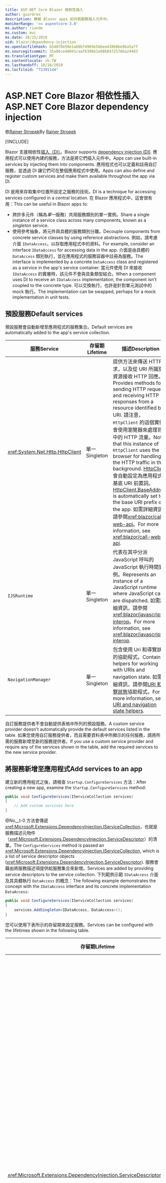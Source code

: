 ```yaml
---
title: ASP.NET Core Blazor 相依性插入
author: guardrex
description: 瞭解 Blazor apps 如何將服務插入元件中。
monikerRange: '>= aspnetcore-3.0'
ms.author: riande
ms.custom: mvc
ms.date: 10/15/2019
uid: blazor/dependency-injection
ms.openlocfilehash: b548f0e50e1a60b74969e5bbee43860be9ba5a7f
ms.sourcegitcommit: 35a86ce48041caaf6396b1e88b0472578ba24483
ms.translationtype: MT
ms.contentlocale: zh-TW
ms.lasthandoff: 10/16/2019
ms.locfileid: "72391144"
---
```

# <a name="aspnet-core-blazor-dependency-injection"></a><span data-ttu-id="52c4a-103">ASP.NET Core Blazor 相依性插入</span><span class="sxs-lookup"><span data-stu-id="52c4a-103">ASP.NET Core Blazor dependency injection</span></span>

<span data-ttu-id="52c4a-104">依[Rainer Stropek](https://www.timecockpit.com)</span><span class="sxs-lookup"><span data-stu-id="52c4a-104">By [Rainer Stropek](https://www.timecockpit.com)</span></span>

[!INCLUDE[](~/includes/blazorwasm-preview-notice.md)]

<span data-ttu-id="52c4a-105">Blazor 支援相依性[插入（DI）](xref:fundamentals/dependency-injection)。</span><span class="sxs-lookup"><span data-stu-id="52c4a-105">Blazor supports [dependency injection (DI)](xref:fundamentals/dependency-injection).</span></span> <span data-ttu-id="52c4a-106">應用程式可以使用內建的服務，方法是將它們插入元件中。</span><span class="sxs-lookup"><span data-stu-id="52c4a-106">Apps can use built-in services by injecting them into components.</span></span> <span data-ttu-id="52c4a-107">應用程式也可以定義和註冊自訂服務，並透過 DI 讓它們可在整個應用程式中使用。</span><span class="sxs-lookup"><span data-stu-id="52c4a-107">Apps can also define and register custom services and make them available throughout the app via DI.</span></span>

<span data-ttu-id="52c4a-108">DI 是用來存取集中位置所設定之服務的技術。</span><span class="sxs-lookup"><span data-stu-id="52c4a-108">DI is a technique for accessing services configured in a central location.</span></span> <span data-ttu-id="52c4a-109">在 Blazor 應用程式中，這會很有用：</span><span class="sxs-lookup"><span data-stu-id="52c4a-109">This can be useful in Blazor apps to:</span></span>

* <span data-ttu-id="52c4a-110">跨許多元件（稱為*單一*服務）共用服務類別的單一實例。</span><span class="sxs-lookup"><span data-stu-id="52c4a-110">Share a single instance of a service class across many components, known as a *singleton* service.</span></span>
* <span data-ttu-id="52c4a-111">使用參考抽象，將元件與具體的服務類別分離。</span><span class="sxs-lookup"><span data-stu-id="52c4a-111">Decouple components from concrete service classes by using reference abstractions.</span></span> <span data-ttu-id="52c4a-112">例如，請考慮介面 `IDataAccess`，以存取應用程式中的資料。</span><span class="sxs-lookup"><span data-stu-id="52c4a-112">For example, consider an interface `IDataAccess` for accessing data in the app.</span></span> <span data-ttu-id="52c4a-113">介面是由具體的 `DataAccess` 類別執行，並在應用程式的服務容器中註冊為服務。</span><span class="sxs-lookup"><span data-stu-id="52c4a-113">The interface is implemented by a concrete `DataAccess` class and registered as a service in the app's service container.</span></span> <span data-ttu-id="52c4a-114">當元件使用 DI 來接收 `IDataAccess` 的實層時，該元件不會與具象類型結合。</span><span class="sxs-lookup"><span data-stu-id="52c4a-114">When a component uses DI to receive an `IDataAccess` implementation, the component isn't coupled to the concrete type.</span></span> <span data-ttu-id="52c4a-115">可以交換執行，也許是針對單元測試中的 mock 執行。</span><span class="sxs-lookup"><span data-stu-id="52c4a-115">The implementation can be swapped, perhaps for a mock implementation in unit tests.</span></span>

## <a name="default-services"></a><span data-ttu-id="52c4a-116">預設服務</span><span class="sxs-lookup"><span data-stu-id="52c4a-116">Default services</span></span>

<span data-ttu-id="52c4a-117">預設服務會自動新增至應用程式的服務集合。</span><span class="sxs-lookup"><span data-stu-id="52c4a-117">Default services are automatically added to the app's service collection.</span></span>

| <span data-ttu-id="52c4a-118">服務</span><span class="sxs-lookup"><span data-stu-id="52c4a-118">Service</span></span> | <span data-ttu-id="52c4a-119">存留期</span><span class="sxs-lookup"><span data-stu-id="52c4a-119">Lifetime</span></span> | <span data-ttu-id="52c4a-120">描述</span><span class="sxs-lookup"><span data-stu-id="52c4a-120">Description</span></span> |
| ------- | -------- | ----------- |
| <xref:System.Net.Http.HttpClient> | <span data-ttu-id="52c4a-121">單一</span><span class="sxs-lookup"><span data-stu-id="52c4a-121">Singleton</span></span> | <span data-ttu-id="52c4a-122">提供方法來傳送 HTTP 要求，以及從 URI 所識別的資源接收 HTTP 回應。</span><span class="sxs-lookup"><span data-stu-id="52c4a-122">Provides methods for sending HTTP requests and receiving HTTP responses from a resource identified by a URI.</span></span> <span data-ttu-id="52c4a-123">請注意，`HttpClient` 的這個實例會使用瀏覽器來處理背景中的 HTTP 流量。</span><span class="sxs-lookup"><span data-stu-id="52c4a-123">Note that this instance of `HttpClient` uses the browser for handling the HTTP traffic in the background.</span></span> <span data-ttu-id="52c4a-124">[HttpClient](xref:System.Net.Http.HttpClient.BaseAddress)會自動設定為應用程式的基底 URI 前置詞。</span><span class="sxs-lookup"><span data-stu-id="52c4a-124">[HttpClient.BaseAddress](xref:System.Net.Http.HttpClient.BaseAddress) is automatically set to the base URI prefix of the app.</span></span> <span data-ttu-id="52c4a-125">如需詳細資訊，請參閱<xref:blazor/call-web-api>。</span><span class="sxs-lookup"><span data-stu-id="52c4a-125">For more information, see <xref:blazor/call-web-api>.</span></span> |
| `IJSRuntime` | <span data-ttu-id="52c4a-126">單一</span><span class="sxs-lookup"><span data-stu-id="52c4a-126">Singleton</span></span> | <span data-ttu-id="52c4a-127">代表在其中分派 JavaScript 呼叫的 JavaScript 執行時間實例。</span><span class="sxs-lookup"><span data-stu-id="52c4a-127">Represents an instance of a JavaScript runtime where JavaScript calls are dispatched.</span></span> <span data-ttu-id="52c4a-128">如需詳細資訊，請參閱<xref:blazor/javascript-interop>。</span><span class="sxs-lookup"><span data-stu-id="52c4a-128">For more information, see <xref:blazor/javascript-interop>.</span></span> |
| `NavigationManager` | <span data-ttu-id="52c4a-129">單一</span><span class="sxs-lookup"><span data-stu-id="52c4a-129">Singleton</span></span> | <span data-ttu-id="52c4a-130">包含使用 Uri 和導覽狀態的協助程式。</span><span class="sxs-lookup"><span data-stu-id="52c4a-130">Contains helpers for working with URIs and navigation state.</span></span> <span data-ttu-id="52c4a-131">如需詳細資訊，請參閱[URI 和流覽狀態](xref:blazor/routing#uri-and-navigation-state-helpers)協助程式。</span><span class="sxs-lookup"><span data-stu-id="52c4a-131">For more information, see [URI and navigation state helpers](xref:blazor/routing#uri-and-navigation-state-helpers).</span></span> |

<span data-ttu-id="52c4a-132">自訂服務提供者不會自動提供表格中所列的預設服務。</span><span class="sxs-lookup"><span data-stu-id="52c4a-132">A custom service provider doesn't automatically provide the default services listed in the table.</span></span> <span data-ttu-id="52c4a-133">如果您使用自訂服務提供者，而且需要資料表中所顯示的任何服務，請將所需的服務新增至新的服務提供者。</span><span class="sxs-lookup"><span data-stu-id="52c4a-133">If you use a custom service provider and require any of the services shown in the table, add the required services to the new service provider.</span></span>

## <a name="add-services-to-an-app"></a><span data-ttu-id="52c4a-134">將服務新增至應用程式</span><span class="sxs-lookup"><span data-stu-id="52c4a-134">Add services to an app</span></span>

<span data-ttu-id="52c4a-135">建立新的應用程式之後，請檢查 `Startup.ConfigureServices` 方法：</span><span class="sxs-lookup"><span data-stu-id="52c4a-135">After creating a new app, examine the `Startup.ConfigureServices` method:</span></span>

```csharp
public void ConfigureServices(IServiceCollection services)
{
    // Add custom services here
}
```

<span data-ttu-id="52c4a-136">@No__t-0 方法會傳遞 <xref:Microsoft.Extensions.DependencyInjection.IServiceCollection>，也就是服務描述元物件（<xref:Microsoft.Extensions.DependencyInjection.ServiceDescriptor>）的清單。</span><span class="sxs-lookup"><span data-stu-id="52c4a-136">The `ConfigureServices` method is passed an <xref:Microsoft.Extensions.DependencyInjection.IServiceCollection>, which is a list of service descriptor objects (<xref:Microsoft.Extensions.DependencyInjection.ServiceDescriptor>).</span></span> <span data-ttu-id="52c4a-137">服務會藉由將服務描述項提供給服務集合來新增。</span><span class="sxs-lookup"><span data-stu-id="52c4a-137">Services are added by providing service descriptors to the service collection.</span></span> <span data-ttu-id="52c4a-138">下列範例示範 `IDataAccess` 介面及其具體執行 `DataAccess` 的概念：</span><span class="sxs-lookup"><span data-stu-id="52c4a-138">The following example demonstrates the concept with the `IDataAccess` interface and its concrete implementation `DataAccess`:</span></span>

```csharp
public void ConfigureServices(IServiceCollection services)
{
    services.AddSingleton<IDataAccess, DataAccess>();
}
```

<span data-ttu-id="52c4a-139">您可以使用下表所示的存留期來設定服務。</span><span class="sxs-lookup"><span data-stu-id="52c4a-139">Services can be configured with the lifetimes shown in the following table.</span></span>

| <span data-ttu-id="52c4a-140">存留期</span><span class="sxs-lookup"><span data-stu-id="52c4a-140">Lifetime</span></span> | <span data-ttu-id="52c4a-141">描述</span><span class="sxs-lookup"><span data-stu-id="52c4a-141">Description</span></span> |
| -------- | ----------- |
| <xref:Microsoft.Extensions.DependencyInjection.ServiceDescriptor.Scoped*> | <span data-ttu-id="52c4a-142">Blazor WebAssembly apps 目前不具有 DI 範圍的概念。</span><span class="sxs-lookup"><span data-stu-id="52c4a-142">Blazor WebAssembly apps don't currently have a concept of DI scopes.</span></span> <span data-ttu-id="52c4a-143">@no__t 4.9.0-註冊的服務的運作方式類似 @no__t 1 服務。</span><span class="sxs-lookup"><span data-stu-id="52c4a-143">`Scoped`-registered services behave like `Singleton` services.</span></span> <span data-ttu-id="52c4a-144">不過，Blazor 伺服器裝載模型支援 `Scoped` 存留期。</span><span class="sxs-lookup"><span data-stu-id="52c4a-144">However, the Blazor Server hosting model supports the `Scoped` lifetime.</span></span> <span data-ttu-id="52c4a-145">在 Blazor 伺服器應用程式中，限定範圍的服務註冊的範圍是*連接*。</span><span class="sxs-lookup"><span data-stu-id="52c4a-145">In Blazor Server apps, a scoped service registration is scoped to the *connection*.</span></span> <span data-ttu-id="52c4a-146">因此，即使目前的意圖是在瀏覽器中執行用戶端，使用範圍服務也適用于應該範圍設定為目前使用者的服務。</span><span class="sxs-lookup"><span data-stu-id="52c4a-146">For this reason, using scoped services is preferred for services that should be scoped to the current user, even if the current intent is to run client-side in the browser.</span></span> |
| <xref:Microsoft.Extensions.DependencyInjection.ServiceDescriptor.Singleton*> | <span data-ttu-id="52c4a-147">DI 會建立服務的*單一實例*。</span><span class="sxs-lookup"><span data-stu-id="52c4a-147">DI creates a *single instance* of the service.</span></span> <span data-ttu-id="52c4a-148">所有需要 @no__t 0 服務的元件都會收到相同服務的實例。</span><span class="sxs-lookup"><span data-stu-id="52c4a-148">All components requiring a `Singleton` service receive an instance of the same service.</span></span> |
| <xref:Microsoft.Extensions.DependencyInjection.ServiceDescriptor.Transient*> | <span data-ttu-id="52c4a-149">每當元件從服務容器取得 `Transient` 服務的實例時，就會收到服務的*新實例*。</span><span class="sxs-lookup"><span data-stu-id="52c4a-149">Whenever a component obtains an instance of a `Transient` service from the service container, it receives a *new instance* of the service.</span></span> |

<span data-ttu-id="52c4a-150">DI 系統是以 ASP.NET Core 中的 DI 系統為基礎。</span><span class="sxs-lookup"><span data-stu-id="52c4a-150">The DI system is based on the DI system in ASP.NET Core.</span></span> <span data-ttu-id="52c4a-151">如需詳細資訊，請參閱<xref:fundamentals/dependency-injection>。</span><span class="sxs-lookup"><span data-stu-id="52c4a-151">For more information, see <xref:fundamentals/dependency-injection>.</span></span>

## <a name="request-a-service-in-a-component"></a><span data-ttu-id="52c4a-152">要求元件中的服務</span><span class="sxs-lookup"><span data-stu-id="52c4a-152">Request a service in a component</span></span>

<span data-ttu-id="52c4a-153">將服務新增至服務集合之後，請使用[@no__t 1inject](xref:mvc/views/razor#inject) Razor 指示詞，將服務插入元件中。</span><span class="sxs-lookup"><span data-stu-id="52c4a-153">After services are added to the service collection, inject the services into the components using the [\@inject](xref:mvc/views/razor#inject) Razor directive.</span></span> <span data-ttu-id="52c4a-154">`@inject` 有兩個參數：</span><span class="sxs-lookup"><span data-stu-id="52c4a-154">`@inject` has two parameters:</span></span>

* <span data-ttu-id="52c4a-155">輸入 &ndash; 要插入之服務的類型。</span><span class="sxs-lookup"><span data-stu-id="52c4a-155">Type &ndash; The type of the service to inject.</span></span>
* <span data-ttu-id="52c4a-156">屬性 &ndash;：接收插入的 app service 的屬性名稱。</span><span class="sxs-lookup"><span data-stu-id="52c4a-156">Property &ndash; The name of the property receiving the injected app service.</span></span> <span data-ttu-id="52c4a-157">屬性不需要手動建立。</span><span class="sxs-lookup"><span data-stu-id="52c4a-157">The property doesn't require manual creation.</span></span> <span data-ttu-id="52c4a-158">編譯器會建立屬性。</span><span class="sxs-lookup"><span data-stu-id="52c4a-158">The compiler creates the property.</span></span>

<span data-ttu-id="52c4a-159">如需詳細資訊，請參閱<xref:mvc/views/dependency-injection>。</span><span class="sxs-lookup"><span data-stu-id="52c4a-159">For more information, see <xref:mvc/views/dependency-injection>.</span></span>

<span data-ttu-id="52c4a-160">使用多個 @no__t 0 的語句來插入不同的服務。</span><span class="sxs-lookup"><span data-stu-id="52c4a-160">Use multiple `@inject` statements to inject different services.</span></span>

<span data-ttu-id="52c4a-161">下列範例示範如何使用 `@inject`。</span><span class="sxs-lookup"><span data-stu-id="52c4a-161">The following example shows how to use `@inject`.</span></span> <span data-ttu-id="52c4a-162">執行 `Services.IDataAccess` 的服務會插入元件的屬性 `DataRepository`。</span><span class="sxs-lookup"><span data-stu-id="52c4a-162">The service implementing `Services.IDataAccess` is injected into the component's property `DataRepository`.</span></span> <span data-ttu-id="52c4a-163">請注意程式碼如何使用 `IDataAccess` 的抽象概念：</span><span class="sxs-lookup"><span data-stu-id="52c4a-163">Note how the code is only using the `IDataAccess` abstraction:</span></span>

[!code-cshtml[](dependency-injection/samples_snapshot/3.x/CustomerList.razor?highlight=2-3,23)]

<span data-ttu-id="52c4a-164">就內部而言，會使用 `InjectAttribute` 屬性裝飾產生的屬性（`DataRepository`）。</span><span class="sxs-lookup"><span data-stu-id="52c4a-164">Internally, the generated property (`DataRepository`) is decorated with the `InjectAttribute` attribute.</span></span> <span data-ttu-id="52c4a-165">通常不會直接使用這個屬性。</span><span class="sxs-lookup"><span data-stu-id="52c4a-165">Typically, this attribute isn't used directly.</span></span> <span data-ttu-id="52c4a-166">如果元件需要基類，而且基類也需要插入的屬性，請手動新增 `InjectAttribute`：</span><span class="sxs-lookup"><span data-stu-id="52c4a-166">If a base class is required for components and injected properties are also required for the base class, manually add the `InjectAttribute`:</span></span>

```csharp
public class ComponentBase : IComponent
{
    // DI works even if using the InjectAttribute in a component's base class.
    [Inject]
    protected IDataAccess DataRepository { get; set; }
    ...
}
```

<span data-ttu-id="52c4a-167">在衍生自基類的元件中，不需要 `@inject` 指示詞。</span><span class="sxs-lookup"><span data-stu-id="52c4a-167">In components derived from the base class, the `@inject` directive isn't required.</span></span> <span data-ttu-id="52c4a-168">基類的 `InjectAttribute` 就已足夠：</span><span class="sxs-lookup"><span data-stu-id="52c4a-168">The `InjectAttribute` of the base class is sufficient:</span></span>

```cshtml
@page "/demo"
@inherits ComponentBase

<h1>Demo Component</h1>
```

## <a name="use-di-in-services"></a><span data-ttu-id="52c4a-169">在服務中使用 DI</span><span class="sxs-lookup"><span data-stu-id="52c4a-169">Use DI in services</span></span>

<span data-ttu-id="52c4a-170">複雜的服務可能需要額外的服務。</span><span class="sxs-lookup"><span data-stu-id="52c4a-170">Complex services might require additional services.</span></span> <span data-ttu-id="52c4a-171">在先前的範例中，`DataAccess` 可能需要 `HttpClient` 預設服務。</span><span class="sxs-lookup"><span data-stu-id="52c4a-171">In the prior example, `DataAccess` might require the `HttpClient` default service.</span></span> <span data-ttu-id="52c4a-172">`@inject` （或 `InjectAttribute`）無法在服務中使用。</span><span class="sxs-lookup"><span data-stu-id="52c4a-172">`@inject` (or the `InjectAttribute`) isn't available for use in services.</span></span> <span data-ttu-id="52c4a-173">必須改為使用*函數插入*。</span><span class="sxs-lookup"><span data-stu-id="52c4a-173">*Constructor injection* must be used instead.</span></span> <span data-ttu-id="52c4a-174">將參數新增至服務的函式，即可加入必要的服務。</span><span class="sxs-lookup"><span data-stu-id="52c4a-174">Required services are added by adding parameters to the service's constructor.</span></span> <span data-ttu-id="52c4a-175">當 DI 建立服務時，它會辨識它在此函式中所需的服務，並據以提供它們。</span><span class="sxs-lookup"><span data-stu-id="52c4a-175">When DI creates the service, it recognizes the services it requires in the constructor and provides them accordingly.</span></span>

```csharp
public class DataAccess : IDataAccess
{
    // The constructor receives an HttpClient via dependency
    // injection. HttpClient is a default service.
    public DataAccess(HttpClient client)
    {
        ...
    }
}
```

<span data-ttu-id="52c4a-176">函式插入的必要條件：</span><span class="sxs-lookup"><span data-stu-id="52c4a-176">Prerequisites for constructor injection:</span></span>

* <span data-ttu-id="52c4a-177">其中一個函式必須存在，且其引數可由 DI 完成。</span><span class="sxs-lookup"><span data-stu-id="52c4a-177">One constructor must exist whose arguments can all be fulfilled by DI.</span></span> <span data-ttu-id="52c4a-178">如果指定預設值，則允許 DI 未涵蓋的其他參數。</span><span class="sxs-lookup"><span data-stu-id="52c4a-178">Additional parameters not covered by DI are allowed if they specify default values.</span></span>
* <span data-ttu-id="52c4a-179">適用的函式必須是*公用*的。</span><span class="sxs-lookup"><span data-stu-id="52c4a-179">The applicable constructor must be *public*.</span></span>
* <span data-ttu-id="52c4a-180">其中一個適用的函數必須存在。</span><span class="sxs-lookup"><span data-stu-id="52c4a-180">One applicable constructor must exist.</span></span> <span data-ttu-id="52c4a-181">如果發生不明確的情況，DI 會擲回例外狀況。</span><span class="sxs-lookup"><span data-stu-id="52c4a-181">In case of an ambiguity, DI throws an exception.</span></span>

## <a name="utility-base-component-classes-to-manage-a-di-scope"></a><span data-ttu-id="52c4a-182">用來管理 DI 範圍的公用程式基底元件類別</span><span class="sxs-lookup"><span data-stu-id="52c4a-182">Utility base component classes to manage a DI scope</span></span>

<span data-ttu-id="52c4a-183">在 ASP.NET Core 應用程式中，限域服務的範圍通常是目前的要求。</span><span class="sxs-lookup"><span data-stu-id="52c4a-183">In ASP.NET Core apps, scoped services are typically scoped to the current request.</span></span> <span data-ttu-id="52c4a-184">要求完成之後，DI 系統會處置任何範圍或暫時性的服務。</span><span class="sxs-lookup"><span data-stu-id="52c4a-184">After the request completes, any scoped or transient services are disposed by the DI system.</span></span> <span data-ttu-id="52c4a-185">在 Blazor 伺服器應用程式中，要求範圍會持續存在用戶端連線的持續時間，這可能會導致暫時性和範圍內的服務存留得比預期的長。</span><span class="sxs-lookup"><span data-stu-id="52c4a-185">In Blazor Server apps, the request scope lasts for the duration of the client connection, which can result in transient and scoped services living much longer than expected.</span></span>

<span data-ttu-id="52c4a-186">若要將服務的範圍設為元件的存留期，可以使用 `OwningComponentBase` 和 `OwningComponentBase<TService>` 基類。</span><span class="sxs-lookup"><span data-stu-id="52c4a-186">To scope services to the lifetime of a component, can use the `OwningComponentBase` and `OwningComponentBase<TService>` base classes.</span></span> <span data-ttu-id="52c4a-187">這些基類會公開 `IServiceProvider` 類型的 @no__t 0 屬性，其會解析範圍為元件存留期的服務。</span><span class="sxs-lookup"><span data-stu-id="52c4a-187">These base classes expose a `ScopedServices` property of type `IServiceProvider` that resolve services that are scoped to the lifetime of the component.</span></span> <span data-ttu-id="52c4a-188">若要撰寫繼承自 Razor 基類的元件，請使用 `@inherits` 指示詞。</span><span class="sxs-lookup"><span data-stu-id="52c4a-188">To author a component that inherits from a base class in Razor, use the `@inherits` directive.</span></span>

```cshtml
@page "/users"
@attribute [Authorize]
@inherits OwningComponentBase<Data.ApplicationDbContext>

<h1>Users (@Service.Users.Count())</h1>
<ul>
    @foreach (var user in Service.Users)
    {
        <li>@user.UserName</li>
    }
</ul>
```

> [!NOTE]
> <span data-ttu-id="52c4a-189">使用 `@inject` 或 `InjectAttribute` 插入元件中的服務不會在元件的範圍內建立，並且會系結至要求範圍。</span><span class="sxs-lookup"><span data-stu-id="52c4a-189">Services injected into the component using `@inject` or the `InjectAttribute` aren't created in the component's scope and are tied to the request scope.</span></span>

## <a name="additional-resources"></a><span data-ttu-id="52c4a-190">其他資源</span><span class="sxs-lookup"><span data-stu-id="52c4a-190">Additional resources</span></span>

* <xref:fundamentals/dependency-injection>
* <xref:mvc/views/dependency-injection>
